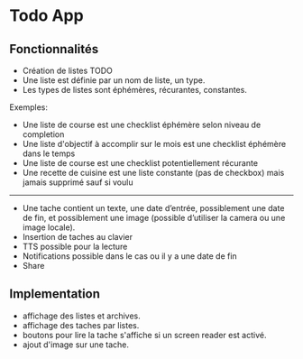# Todo App

## Fonctionnalités

- Création de listes TODO
- Une liste est définie par un nom de liste, un type.
- Les types de listes sont éphémères, récurantes, constantes.

Exemples:
- Une liste de course est une checklist éphémère selon niveau de completion
- Une liste d'objectif à accomplir sur le mois est une checklist éphémère dans le temps
- Une liste de course est une checklist potentiellement récurante
- Une recette de cuisine est une liste constante (pas de checkbox) mais jamais supprimé sauf si voulu
  
 --- 
  
- Une tache contient un texte, une date d’entrée, possiblement une date de fin, et possiblement une image (possible d’utiliser la camera ou une image locale).
- Insertion de taches au clavier
- TTS possible pour la lecture
- Notifications possible dans le cas ou il y a une date de fin
- Share

## Implementation

- affichage des listes et archives.
- affichage des taches par listes.
- boutons pour lire la tache s'affiche si un screen reader est activé.
- ajout d'image sur une tache.

